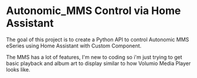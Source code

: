# Autonomic_MMS Control via Home Assistant
The goal of this project is to create a Python API to control Autonomic MMS eSeries using Home Assistant with Custom Component.

The MMS has a lot of features, I'm new to coding so i'm just trying to get basic playback and album art to display similar to how Volumio Media Player looks like.
